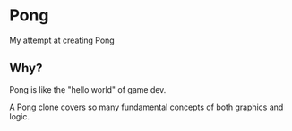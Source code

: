 # Pong

My attempt at creating Pong

## Why?

Pong is like the "hello world" of game dev.

A Pong clone covers so many fundamental concepts of both graphics and logic.
